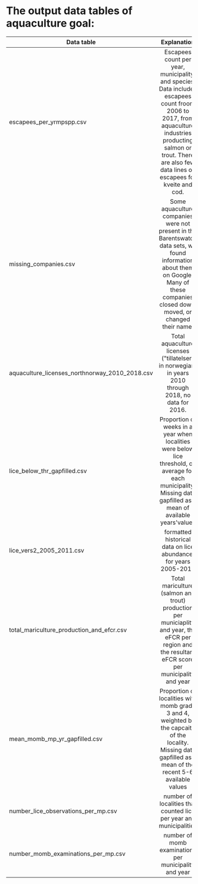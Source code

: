 # The output data tables of aquaculture goal:

| Data table     | Explanation       
| ------------- |:-------------:| 
|  escapees_per_yrmpspp.csv    | Escapees count  per year, municipality, and species. Data includes escapees count froom 2006 to 2017, from aquaculture industries producting salmon or trout. There are also  few data lines on escapees for kveite and cod. | 
| missing_companies.csv |  Some aquaculture companies were not present in the Barentswatch data sets, we found information about them on Google. Many of these companies closed down, moved, or changed their name.    |   
| aquaculture_licenses_northnorway_2010_2018.csv  | Total aquaculture licenses ("tillatelser" in norwegian) in years 2010 through 2018, no data for 2016.  | 
|lice_below_thr_gapfilled.csv|Proportion of weeks in a year when localities were below lice threshold, on average for each municipality. Missing data gapfilled as a mean of available years'values|  
|lice_vers2_2005_2011.csv|formatted historical data on lice abundance, for years 2005-2011|  
|total_mariculture_production_and_efcr.csv|Total  mariculture (salmon and trout) production per municiaplity and year, the eFCR per region and the resultant eFCR score per municipality and year|
|mean_momb_mp_yr_gapfilled.csv |Proportion of localities with momb grade 3 and 4, weighted by the capcaity of the locality. Missing data gapfilled as a mean of the recent 5-6 available values|
number_lice_observations_per_mp.csv|number of localities that counted lice per year and municipalities|
number_momb_examinations_per_mp.csv|number of momb examinations per municipality and year|







